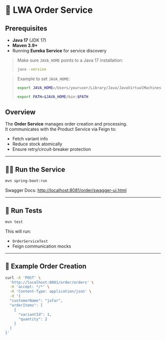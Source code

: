 # 🧾 LWA Order Service

## Prerequisites
- **Java 17** (JDK 17)
- **Maven 3.9+**
- Running **Eureka Service** for service discovery

> Make sure `JAVA_HOME` points to a Java 17 installation:
>
> ```bash
> java -version
> ```

> Example to set `JAVA_HOME`:
>
> ```bash
> export JAVA_HOME=/Users/youruser/Library/Java/JavaVirtualMachines/corretto-17.0.15/Contents/Home
> ```
>  ```bash
> export PATH=$JAVA_HOME/bin:$PATH
> ```

## Overview
The **Order Service** manages order creation and processing.  
It communicates with the Product Service via Feign to:
- Fetch variant info
- Reduce stock atomically
- Ensure retry/circuit-breaker protection

---

## 🏃‍♂️ Run the Service
```bash
mvn spring-boot:run
```

Swagger Docs: [http://localhost:8081/order/swagger-ui.html](http://localhost:8081/order/swagger-ui/index.html)

---

## 🧪 Run Tests
```bash
mvn test
```

This will run:
- `OrderServiceTest`
- Feign communication mocks

---

## 🛒 Example Order Creation

```bash
curl -X 'POST' \
  'http://localhost:8081/order/orders' \
  -H 'accept: */*' \
  -H 'Content-Type: application/json' \
  -d '{
  "customerName": "jafar",
  "orderItems": [
    {
      "variantId": 1,
      "quantity": 2
    }
  ]
}'
```
